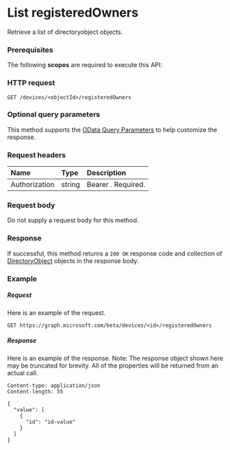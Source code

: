 # List registeredOwners

Retrieve a list of directoryobject objects.
### Prerequisites
The following **scopes** are required to execute this API: 
### HTTP request
<!-- { "blockType": "ignored" } -->
```http
GET /devices/<objectId>/registeredOwners
```
### Optional query parameters
This method supports the [OData Query Parameters](http://graph.microsoft.io/docs/overview/query_parameters) to help customize the response.

### Request headers
| Name       | Type | Description|
|:-----------|:------|:----------|
| Authorization  | string  | Bearer <token>. Required. |

### Request body
Do not supply a request body for this method.
### Response
If successful, this method returns a `200 OK` response code and collection of [DirectoryObject](../resources/directoryobject.md) objects in the response body.
### Example
##### Request
Here is an example of the request.
<!-- {
  "blockType": "request",
  "name": "get_registeredowners"
}-->
```http
GET https://graph.microsoft.com/beta/devices/<id>/registeredOwners
```
##### Response
Here is an example of the response. Note: The response object shown here may be truncated for brevity. All of the properties will be returned from an actual call.
<!-- {
  "blockType": "response",
  "truncated": true,
  "@odata.type": "microsoft.graph.directoryobject",
  "isCollection": true
} -->
```http
Content-type: application/json
Content-length: 55

{
  "value": [
    {
      "id": "id-value"
    }
  ]
}
```

<!-- uuid: 8fcb5dbc-d5aa-4681-8e31-b001d5168d79
2015-10-25 14:57:30 UTC -->
<!-- {
  "type": "#page.annotation",
  "description": "List registeredOwners",
  "keywords": "",
  "section": "documentation",
  "tocPath": ""
}-->
